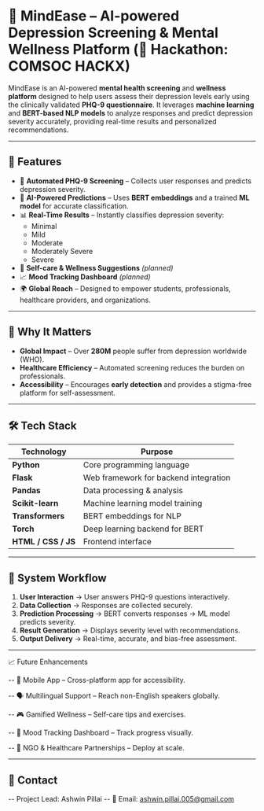 # 🧠 MindEase – AI-powered Depression Screening & Mental Wellness Platform (📌 Hackathon: COMSOC HACKX)

MindEase is an AI-powered **mental health screening** and **wellness platform** designed to help users assess their depression levels early using the clinically validated **PHQ-9 questionnaire**. It leverages **machine learning** and **BERT-based NLP models** to analyze responses and predict depression severity accurately, providing real-time results and personalized recommendations.

---

## 🌟 Features

- 🧩 **Automated PHQ-9 Screening** – Collects user responses and predicts depression severity.
- 🤖 **AI-Powered Predictions** – Uses **BERT embeddings** and a trained **ML model** for accurate classification.
- 📊 **Real-Time Results** – Instantly classifies depression severity:
  - Minimal
  - Mild
  - Moderate
  - Moderately Severe
  - Severe
- 🌿 **Self-care & Wellness Suggestions** *(planned)*
- 📈 **Mood Tracking Dashboard** *(planned)*
- 🌍 **Global Reach** – Designed to empower students, professionals, healthcare providers, and organizations.

---

## 🧠 Why It Matters

- **Global Impact** – Over **280M** people suffer from depression worldwide (WHO).
- **Healthcare Efficiency** – Automated screening reduces the burden on professionals.
- **Accessibility** – Encourages **early detection** and provides a stigma-free platform for self-assessment.

---

## 🛠️ Tech Stack

| **Technology**        | **Purpose**                                   |
|-----------------------|-----------------------------------------------|
| **Python**            | Core programming language                    |
| **Flask**             | Web framework for backend integration        |
| **Pandas**            | Data processing & analysis                   |
| **Scikit-learn**      | Machine learning model training              |
| **Transformers**      | BERT embeddings for NLP                      |
| **Torch**             | Deep learning backend for BERT               |
| **HTML / CSS / JS**   | Frontend interface                           |

---

## 🧩 System Workflow

1. **User Interaction** → User answers PHQ-9 questions interactively.
2. **Data Collection** → Responses are collected securely.
3. **Prediction Processing** → BERT converts responses → ML model predicts severity.
4. **Result Generation** → Displays severity level with recommendations.
5. **Output Delivery** → Real-time, accurate, and bias-free assessment.

---

📈 Future Enhancements

-- 📱 Mobile App – Cross-platform app for accessibility.

-- 🗣️ Multilingual Support – Reach non-English speakers globally.

-- 🎮 Gamified Wellness – Self-care tips and exercises.

-- 🧩 Mood Tracking Dashboard – Track progress visually.

-- 🤝 NGO & Healthcare Partnerships – Deploy at scale.

---

## 📧 Contact
-- Project Lead: Ashwin Pillai
-- 📩 Email: ashwin.pillai.005@gmail.com


